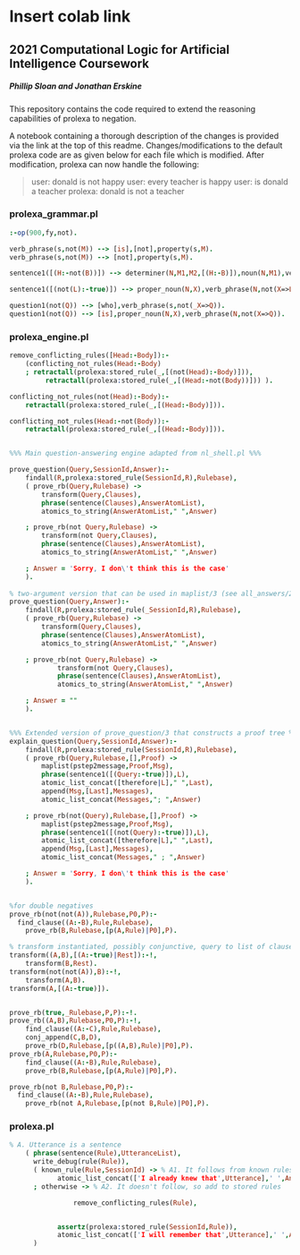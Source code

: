 # Insert colab link

## 2021 Computational Logic for Artificial Intelligence Coursework
##### Phillip Sloan and Jonathan Erskine

This repository contains the code required to extend the reasoning capabilities of prolexa to negation.

A notebook containing a thorough description of the changes is provided via the link at the top of this readme. Changes/modifications to the default prolexa code are as given below for each file which is modified. After modification, prolexa can now handle the following:
> user: donald is not happy
> user: every teacher is happy
> user: is donald a teacher
> prolexa: donald is not a teacher


### prolexa_grammar.pl

```prolog
:-op(900,fy,not).

verb_phrase(s,not(M)) --> [is],[not],property(s,M).
verb_phrase(s,not(M)) --> [not],property(s,M).

sentence1([(H:-not(B))]) --> determiner(N,M1,M2,[(H:-B)]),noun(N,M1),verb_phrase(N,not(M2)).

sentence1([(not(L):-true)]) --> proper_noun(N,X),verb_phrase(N,not(X=>L)).

question1(not(Q)) --> [who],verb_phrase(s,not(_X=>Q)).
question1(not(Q)) --> [is],proper_noun(N,X),verb_phrase(N,not(X=>Q)).
```

### prolexa_engine.pl

```prolog
remove_conflicting_rules([Head:-Body]):-
	(conflicting_not_rules(Head:-Body)
	; retractall(prolexa:stored_rule(_,[(not(Head):-Body)])),
	     retractall(prolexa:stored_rule(_,[(Head:-not(Body))])) ).

conflicting_not_rules(not(Head):-Body):-
	retractall(prolexa:stored_rule(_,[(Head:-Body)])).

conflicting_not_rules(Head:-not(Body)):-
	retractall(prolexa:stored_rule(_,[(Head:-Body)])).


%%% Main question-answering engine adapted from nl_shell.pl %%%

prove_question(Query,SessionId,Answer):-
    findall(R,prolexa:stored_rule(SessionId,R),Rulebase),
    ( prove_rb(Query,Rulebase) ->
        transform(Query,Clauses),
        phrase(sentence(Clauses),AnswerAtomList),
        atomics_to_string(AnswerAtomList," ",Answer)

    ; prove_rb(not Query,Rulebase) ->
        transform(not Query,Clauses),
        phrase(sentence(Clauses),AnswerAtomList),
        atomics_to_string(AnswerAtomList," ",Answer)

    ; Answer = 'Sorry, I don\'t think this is the case'
    ).
    
% two-argument version that can be used in maplist/3 (see all_answers/2)
prove_question(Query,Answer):-
	findall(R,prolexa:stored_rule(_SessionId,R),Rulebase),
	( prove_rb(Query,Rulebase) ->
		transform(Query,Clauses),
		phrase(sentence(Clauses),AnswerAtomList),
		atomics_to_string(AnswerAtomList," ",Answer)

	; prove_rb(not Query,Rulebase) ->
			transform(not Query,Clauses),
			phrase(sentence(Clauses),AnswerAtomList),
			atomics_to_string(AnswerAtomList," ",Answer)

	; Answer = ""
	).


%%% Extended version of prove_question/3 that constructs a proof tree %%%
explain_question(Query,SessionId,Answer):-
	findall(R,prolexa:stored_rule(SessionId,R),Rulebase),
	( prove_rb(Query,Rulebase,[],Proof) ->
		maplist(pstep2message,Proof,Msg),
		phrase(sentence1([(Query:-true)]),L),
		atomic_list_concat([therefore|L]," ",Last),
		append(Msg,[Last],Messages),
		atomic_list_concat(Messages,"; ",Answer)

	; prove_rb(not(Query),Rulebase,[],Proof) ->
		maplist(pstep2message,Proof,Msg),
		phrase(sentence1([(not(Query):-true)]),L),
		atomic_list_concat([therefore|L]," ",Last),
		append(Msg,[Last],Messages),
		atomic_list_concat(Messages," ; ",Answer)

	; Answer = 'Sorry, I don\'t think this is the case'
	).


%for double negatives
prove_rb(not(not(A)),Rulebase,P0,P):-
  find_clause((A:-B),Rule,Rulebase),
	prove_rb(B,Rulebase,[p(A,Rule)|P0],P).

% transform instantiated, possibly conjunctive, query to list of clauses
transform((A,B),[(A:-true)|Rest]):-!,
    transform(B,Rest).
transform(not(not(A)),B):-!,
	transform(A,B).
transform(A,[(A:-true)]).


prove_rb(true,_Rulebase,P,P):-!.
prove_rb((A,B),Rulebase,P0,P):-!,
    find_clause((A:-C),Rule,Rulebase),
    conj_append(C,B,D),
    prove_rb(D,Rulebase,[p((A,B),Rule)|P0],P).
prove_rb(A,Rulebase,P0,P):-
    find_clause((A:-B),Rule,Rulebase),
    prove_rb(B,Rulebase,[p(A,Rule)|P0],P).

prove_rb(not B,Rulebase,P0,P):-
  find_clause((A:-B),Rule,Rulebase),
	prove_rb(not A,Rulebase,[p(not B,Rule)|P0],P).
```

### prolexa.pl
```prolog
% A. Utterance is a sentence
	( phrase(sentence(Rule),UtteranceList),
	  write_debug(rule(Rule)),
	  ( known_rule(Rule,SessionId) -> % A1. It follows from known rules
			atomic_list_concat(['I already knew that',Utterance],' ',Answer)
	  ; otherwise -> % A2. It doesn't follow, so add to stored rules

		        remove_conflicting_rules(Rule),


			assertz(prolexa:stored_rule(SessionId,Rule)),
			atomic_list_concat(['I will remember that',Utterance],' ',Answer)
	  )
```
